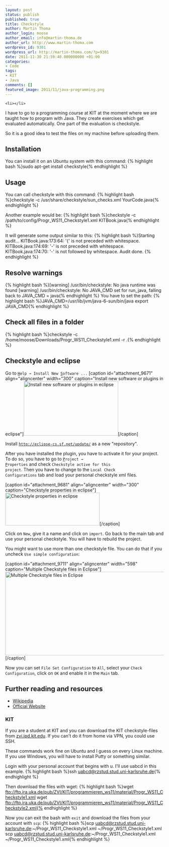 ```yaml
---
layout: post
status: publish
published: true
title: Checkstyle
author: Martin Thoma
author_login: moose
author_email: info@martin-thoma.de
author_url: http://www.martin-thoma.com
wordpress_id: 9301
wordpress_url: http://martin-thoma.com/?p=9301
date: 2011-11-30 21:59:40.000000000 +01:00
categories:
- Code
tags:
- KIT
- Java
comments: []
featured_image: 2011/11/java-programming.png
---
```

	<li></li>
I have to go to a programming course at KIT at the moment where we are taught how to program with Java. They create exercises which get evaluated automatically. One part of the evaluation is checkstyle.

So it is a good idea to test the files on my machine before uploading them.

<h2>Installation</h2>
You can install it on an Ubuntu system with this command:
{% highlight bash %}sudo apt-get install checkstyle{% endhighlight %}

<h2>Usage</h2>
You can call checkstyle with this command:
{% highlight bash %}checkstyle -c /usr/share/checkstyle/sun_checks.xml YourCode.java{% endhighlight %}

Another example would be:
{% highlight bash %}checkstyle -c /path/to/config/Progr_WS11_Checkstyle1.xml KITBook.java{% endhighlight %}

It will generate some output similar to this:
{% highlight bash %}Starting audit...
KITBook.java:173:64: '{' is not preceded with whitespace.
KITBook.java:174:69: '-' is not preceded with whitespace.
KITBook.java:174:70: '-' is not followed by whitespace.
Audit done.
{% endhighlight %}

<h2>Resolve warnings</h2>
{% highlight bash %}[warning] /usr/bin/checkstyle: No java runtime was found
[warning] /usr/bin/checkstyle: No JAVA_CMD set for run_java, falling back to JAVA_CMD = java{% endhighlight %}
You have to set the path:
{% highlight bash %}JAVA_CMD=/usr/lib/jvm/java-6-sun/bin/java
export JAVA_CMD{% endhighlight %}

<h2>Check all files in a folder</h2>
{% highlight bash %}checkstyle -c /home/moose/Downloads/Progr_WS11_Checkstyle1.xml -r .{% endhighlight %}

<h2>Checkstyle and eclipse</h2>
Go to <code><u>H</u>elp &rarr; Install New <u>S</u>oftware ...</code>
[caption id="attachment_9671" align="aligncenter" width="300" caption="Install new software or plugins in eclipse"]<a href="http://martin-thoma.com/wp-content/uploads/2011/11/eclipse-path-updates.png"><img src="http://martin-thoma.com/wp-content/uploads/2011/11/eclipse-path-updates-300x173.png" alt="Install new software or plugins in eclipse" title="Install new software or plugins in eclipse" width="300" height="173" class="size-medium wp-image-9671" /></a>[/caption]

Install <code>http://eclipse-cs.sf.net/update/</code> as a new "repository".

After you have installed the plugin, you have to activate it for your project. To do so, you have to go to <code><u>P</u>roject &rarr; <u>P</u>roperties</code> and check <code>Checkstyle active for this project</code>. Then you have to change to the <code>Local Check Configurations</code> tab and load your personal checkstyle xml files. 

[caption id="attachment_9681" align="aligncenter" width="300" caption="Checkstyle properties in eclipse"]<a href="http://martin-thoma.com/wp-content/uploads/2011/11/eclipse-checkstyle-properties.png"><img src="http://martin-thoma.com/wp-content/uploads/2011/11/eclipse-checkstyle-properties-300x104.png" alt="Checkstyle properties in eclipse" title="Checkstyle properties in eclipse" width="300" height="104" class="size-medium wp-image-9681" /></a>[/caption]

Click on <code>New</code>, give it a name and click on <code>import</code>. Go back to the main tab and use your personal checkstyle. You will have to rebuild the project.

You might want to use more than one checkstyle file. You can do that if you uncheck <code>Use simple configuration</code>:

[caption id="attachment_9711" align="aligncenter" width="598" caption="Multiple Checkstyle files in Eclipse"]<a href="http://martin-thoma.com/wp-content/uploads/2011/11/eclipse-checkstyle-multiple-files.png"><img src="http://martin-thoma.com/wp-content/uploads/2011/11/eclipse-checkstyle-multiple-files.png" alt="Multiple Checkstyle files in Eclipse" title="Multiple Checkstyle files in Eclipse" width="598" height="265" class="size-full wp-image-9711" /></a>[/caption]

Now you can set <code>File Set Configuration</code> to <code>All</code>, select your <code>Check Configuration</code>, click on <code>OK</code> and enable it in the <code>Main</code> tab.

<h2>Further reading and resources </h2>
<ul>
    <li><a href="http://en.wikipedia.org/wiki/Checkstyle">Wikipedia</a></li>
    <li><a href="http://checkstyle.sourceforge.net/index.html">Official Website</a></li>
</ul>

<h3>KIT</h3>
If you are a student at KIT and you can download the KIT checkstyle-files from <a href="http://zvi.ipd.kit.edu/lehre_programmieren_ws11.php#Zusaetzliches_Material">zvi.ipd.kit.edu</a>. If you can't do it from home via VPN, you could use SSH.

These commands work fine on Ubuntu and I guess on every Linux machine. If you use Windows, you will have to install Putty or something similar.

Login with your personal account that begins with u. I'll use uabcd in this example.
{% highlight bash %}ssh uabcd@rzstud.stud.uni-karlsruhe.de{% endhighlight %}

Then download the files with wget:
{% highlight bash %}wget ftp://ftp.ira.uka.de/pub/ZVI/KIT/programmieren_ws11/material/Progr_WS11_Checkstyle1.xml
wget ftp://ftp.ira.uka.de/pub/ZVI/KIT/programmieren_ws11/material/Progr_WS11_Checkstyle2.xml{% endhighlight %}

Now you can exit the bash with <code>exit</code> and download the files from your account with <code>scp</code>:
{% highlight bash %}scp uabcd@rzstud.stud.uni-karlsruhe.de:~/Progr_WS11_Checkstyle1.xml ~/Progr_WS11_Checkstyle1.xml
scp uabcd@rzstud.stud.uni-karlsruhe.de:~/Progr_WS11_Checkstyle1.xml ~/Progr_WS11_Checkstyle1.xml{% endhighlight %}
